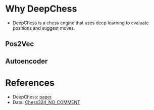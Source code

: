 # Why DeepChess
- DeepChess is a chess engine that uses deep learning to evaluate positions and suggest moves.

## Pos2Vec 

## Autoencoder 

# References 
- DeepChess: [paper](https://arxiv.org/pdf/1711.09667)
- Data: [Chess324_NO_COMMENT](http://computerchess.org.uk/ccrl/Chess324/CCRL-Chess324.[66600].pgn.7z)